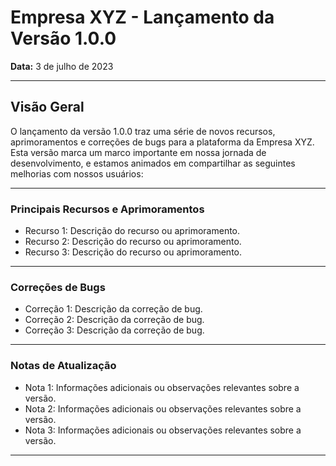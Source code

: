 # Empresa XYZ - Lançamento da Versão 1.0.0

**Data:** 3 de julho de 2023

---

## Visão Geral

O lançamento da versão 1.0.0 traz uma série de novos recursos, aprimoramentos e correções de bugs para a plataforma da Empresa XYZ. Esta versão marca um marco importante em nossa jornada de desenvolvimento, e estamos animados em compartilhar as seguintes melhorias com nossos usuários:

---

### Principais Recursos e Aprimoramentos

- Recurso 1: Descrição do recurso ou aprimoramento.
- Recurso 2: Descrição do recurso ou aprimoramento.
- Recurso 3: Descrição do recurso ou aprimoramento.

---

### Correções de Bugs

- Correção 1: Descrição da correção de bug.
- Correção 2: Descrição da correção de bug.
- Correção 3: Descrição da correção de bug.

---

### Notas de Atualização

- Nota 1: Informações adicionais ou observações relevantes sobre a versão.
- Nota 2: Informações adicionais ou observações relevantes sobre a versão.
- Nota 3: Informações adicionais ou observações relevantes sobre a versão.

---
